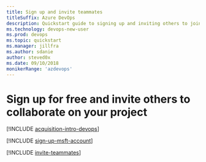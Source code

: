 ```yaml
---
title: Sign up and invite teammates
titleSuffix: Azure DevOps   
description: Quickstart guide to signing up and inviting others to join a team project in Azure DevOps Services 
ms.technology: devops-new-user 
ms.prod: devops
ms.topic: quickstart
ms.manager: jillfra
ms.author: sdanie
author: steved0x
ms.date: 09/10/2018
monikerRange: 'azdevops'
---
```


# Sign up for free and invite others to collaborate on your project

[!INCLUDE [acquisition-intro-devops](../../_shared/acquisition-intro-devops.md)]

<a name="MicrosoftAccount"></a>

[!INCLUDE [sign-up-msft-account](../../_shared/sign-up-msft-account.md)]

<a id="invite-others" />

[!INCLUDE [invite-teammates](../../_shared/invite-teammates.md)]
